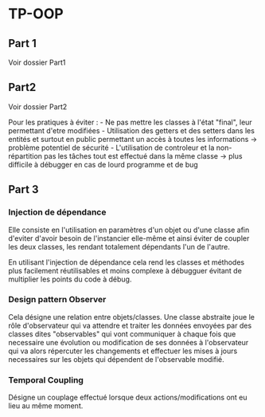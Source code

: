 # TP-OOP

## Part 1
Voir dossier Part1

## Part2
Voir dossier Part2

Pour les pratiques à éviter :
    - Ne pas mettre les classes à l'état "final", leur permettant d'etre modifiées
    - Utilisation des getters et des setters dans les entités et surtout en public permettant un accès à toutes les 
informations -> problème potentiel de sécurité
    - L'utilisation de controleur et la non-répartition pas les tâches tout est effectué dans la même classe
-> plus difficile à débugger en cas de lourd programme et de bug

## Part 3

### Injection de dépendance
Elle consiste en l'utilisation en paramètres d'un objet ou d'une classe afin d'eviter d'avoir besoin de l'instancier 
elle-même et ainsi éviter de coupler les deux classes, les rendant totalement dépendants l'un de l'autre.

En utilisant l'injection de dépendance cela rend les classes et méthodes plus facilement réutilisables et moins complexe
à débugguer évitant de multiplier les points du code à débug.


### Design pattern Observer
Cela désigne une relation entre objets/classes.
Une classe abstraite joue le rôle d'observateur qui va attendre et traiter les données envoyées par des classes dites 
"observables" qui vont communiquer à chaque fois que necessaire une évolution ou modification de ses données à 
l'observateur qui va alors répercuter les changements et effectuer les mises à jours necessaires sur les objets qui
dépendent de l'observable modifié.

### Temporal Coupling
Désigne un couplage effectué lorsque deux actions/modifications ont eu lieu au même moment.
